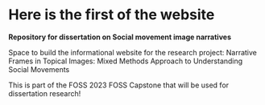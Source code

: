 # Here is the first of the website

**Repository for dissertation on Social movement image narratives**

Space to build the informational website for the research project: Narrative Frames in Topical Images: Mixed Methods Approach to Understanding Social Movements

This is part of the FOSS 2023 FOSS Capstone that will be used for dissertation research!
